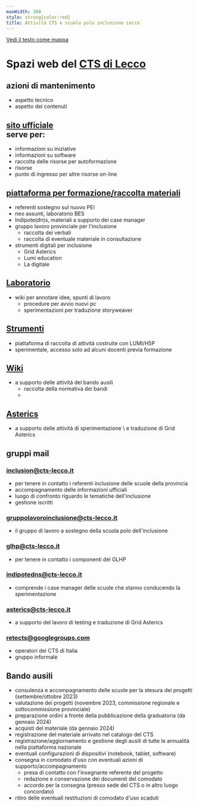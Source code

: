 ```yaml
---
maxWidth: 300
style: strong{color:red}
title: Attività CTS e scuola polo inclusione Lecco
---
```


[Vedi il testo come mappa](https://mymarkmap.netlify.app/#https://github.com/maupao/markmaptest/blob/main/cts.md)

# Spazi web del [CTS di Lecco](https://www.cts-lecco.it)

## azioni di mantenimento<!--fold-->
  - aspetto tecnico
  - aspetto dei contenuti

## [sito ufficiale](https://www.cts-lecco.it) <br> serve per:<!--fold-->
  - informazioni su iniziative
  - informazioni su software
  - raccolta delle risorse per autoformazione
  - risorse
  - punto di ingresso per altre risorse on-line

## [piattaforma per formazione/raccolta materiali](https://www.cts-lecco.it/moodle/)<!--fold-->
  - referenti sostegno sul nuovo PEI
  - neo assunti, laboratorio BES
  - Indipote(dn)s, materiali a supporto dei case manager
  - gruppo lavoro provinciale per l'inclusione
    - raccolta dei verbali
    - raccolta di eventuale materiale in consultazione
  - strumenti digitali per inclusione
    - Grid Asterics
    - Lumi education
    - La digitale

## [Laboratorio](https://www.cts-lecco.it/laboratorio)<!--fold-->
  - wiki per annotare idee, spunti di lavoro
    - procedure per avvio nuovi pc
    - sperimentazioni per traduzione storyweaver

## [Strumenti](https://www.cts-lecco.it/strumenti)<!--fold-->
  - piattaforma di raccolta di attività costruite con LUMI/H5P
  - sperimentale, accesso solo ad alcuni docenti previa formazione

## [Wiki](https://www.cts-lecco.it/wiki)<!--fold-->
  - a supporto delle attività del bando ausili
    - raccolta della normativa dei bandi
    - 

## [Asterics](https://www.cts-lecco.it/asterics)<!--fold-->
  - a supporto delle attività di sperimentazione \\ e traduzione di Grid Asterics

## gruppi mail<!--fold-->
### inclusion@cts-lecco.it
  - per tenere in contatto i referenti inclusione delle scuole della provincia
  - accompagnamento delle informazioni ufficiali
  - luogo di confronto riguardo le tematiche dell'inclusione
  - gestione iscritti
### gruppolavoroinclusione@cts-lecco.it
  - il gruppo di lavoro a sostegno della scuola polo dell'inclusione
### glhp@cts-lecco.it
  - per tenere in contatto i componenti del GLHP
### indipotedns@cts-lecco.it
  - comprende i case manager delle scuole che stanno conducendo la sperimentazione
### asterics@cts-lecco.it
  - a supporto del lavoro di testing e traduzione di Grid Asterics
### retects@googlegroups.com
  - operatori dei CTS di Italia
  - gruppo informale

## Bando ausili<!--fold-->
  - consulenza e accompagnamento delle scuole per la stesura dei progetti (settembre/ottobre 2023)
  - valutazione dei progetti (novembre 2023, commissione regionale e sottocommissione provinciale)
  - preparazione ordini a fronte della pubblicazione della graduatoria (da gennaio 2024)
  - acquisti del materiale (da gennaio 2024)
  - registrazione del materiale arrivato nel catalogo del CTS
  - registrazione/aggiornamento e gestione degli ausili di tutte le annualità nella piattaforma nazionale
  - eventuali configurazioni di dispositivi (notebook, tablet, software)
  - consegna in comodato d'uso con eventuali azioni di supporto/accompagnamento
    - presa di contatto con l'insegnante referente del progetto
    - redazione e conservazione dei documenti del comodato
    - accordo per la consegna (presso sede del CTS o in altro luogo concordato)
  - ritiro delle eventuali restituzioni di comodato d'uso scaduti
